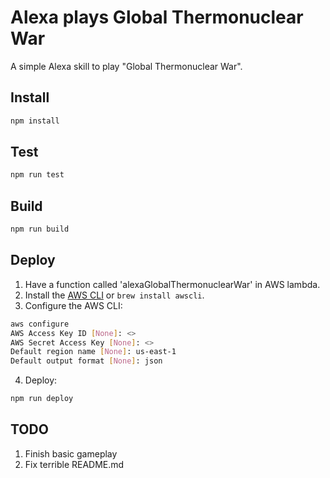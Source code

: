 # Alexa plays Global Thermonuclear War

A simple Alexa skill to play "Global Thermonuclear War".

## Install

```sh
npm install
```

## Test

```sh
npm run test
```

## Build

```sh
npm run build
```

## Deploy

1. Have a function called 'alexaGlobalThermonuclearWar' in AWS lambda.
2. Install the [AWS CLI](http://docs.aws.amazon.com/cli/latest/userguide/installing.html) or `brew install awscli`.
3. Configure the AWS CLI:
```sh
aws configure
AWS Access Key ID [None]: <>
AWS Secret Access Key [None]: <>
Default region name [None]: us-east-1
Default output format [None]: json
```
4. Deploy:
```sh
npm run deploy
```

## TODO

1. Finish basic gameplay
2. Fix terrible README.md

